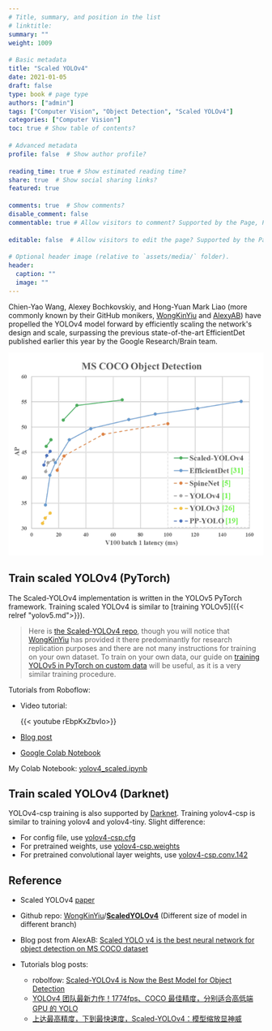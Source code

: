 ```yaml
---
# Title, summary, and position in the list
# linktitle: 
summary: ""
weight: 1009

# Basic metadata
title: "Scaled YOLOv4"
date: 2021-01-05
draft: false
type: book # page type
authors: ["admin"]
tags: ["Computer Vision", "Object Detection", "Scaled YOLOv4"]
categories: ["Computer Vision"]
toc: true # Show table of contents?

# Advanced metadata
profile: false  # Show author profile?

reading_time: true # Show estimated reading time?
share: true  # Show social sharing links?
featured: true

comments: true  # Show comments?
disable_comment: false
commentable: true # Allow visitors to comment? Supported by the Page, Post, and Docs content types.

editable: false  # Allow visitors to edit the page? Supported by the Page, Post, and Docs content types.

# Optional header image (relative to `assets/media/` folder).
header:
  caption: ""
  image: ""
---
```


Chien-Yao Wang, Alexey Bochkovskiy, and Hong-Yuan Mark Liao (more commonly known by their GitHub monikers, [WongKinYiu](https://github.com/WongKinYiu) and [AlexyAB](https://github.com/AlexeyAB)) have propelled the YOLOv4 model forward by efficiently scaling the network's design and scale, surpassing the previous state-of-the-art EfficientDet published earlier this year by the Google Research/Brain team.

<img src="https://raw.githubusercontent.com/EckoTan0804/upic-repo/master/uPic/image.png" alt="img" style="zoom:80%;" />

## Train scaled YOLOv4 (PyTorch)

The Scaled-YOLOv4 implementation is written in the YOLOv5 PyTorch framework. Training scaled YOLOv4 is similar to [training YOLOv5]({{< relref "yolov5.md">}}). 

> Here is [t](https://github.com/WongKinYiu/ScaledYOLOv4/blob/yolov4-large/models/yolov4-csp.yaml)[he Scaled-YOLOv4 repo](https://github.com/WongKinYiu/ScaledYOLOv4/blob/yolov4-large/models/yolov4-csp.yaml), though you will notice that [WongKinYiu](https://github.com/WongKinYiu) has provided it there predominantly for research replication purposes and there are not many instructions for training on your own dataset. To train on your own data, our guide on [training YOLOv5 in PyTorch on custom data](https://blog.roboflow.com/how-to-train-yolov5-on-a-custom-dataset/) will be useful, as it is a very similar training procedure.

Tutorials from Roboflow:

- Video tutorial:

  {{< youtube rEbpKxZbvIo>}}

- [Blog post](https://blog.roboflow.com/how-to-train-scaled-yolov4/)

- [Google Colab Notebook](https://colab.research.google.com/drive/1LDmg0JRiC2N7_tx8wQoBzTB0jUZhywQr?usp=sharing)

My Colab Notebook: [yolov4_scaled.ipynb](https://colab.research.google.com/drive/1GfOzuMCpIcg1luILv7rehfY3Hk4p4SWc)

## Train scaled YOLOv4 (Darknet)

YOLOv4-csp training is also supported by [Darknet](https://github.com/AlexeyAB/darknet#pre-trained-models). Training yolov4-csp is similar to training yolov4 and yolov4-tiny. Slight difference:

- For config file, use [yolov4-csp.cfg](https://raw.githubusercontent.com/AlexeyAB/darknet/master/cfg/yolov4-csp.cfg)
- For pretrained weights, use [yolov4-csp.weights](https://github.com/AlexeyAB/darknet/releases/download/darknet_yolo_v4_pre/yolov4-csp.weights)
- For pretrained convolutional layer weights, use [yolov4-csp.conv.142](https://github.com/AlexeyAB/darknet/releases/download/darknet_yolo_v4_pre/yolov4-csp.conv.142)

## Reference

- Scaled YOLOv4 [paper](https://arxiv.org/abs/2011.08036)
- Github repo: [WongKinYiu](https://github.com/WongKinYiu)/**[ScaledYOLOv4](https://github.com/WongKinYiu/ScaledYOLOv4)** (Different size of model in different branch)
- Blog post from AlexAB: [Scaled YOLO v4 is the best neural network for object detection on MS COCO dataset](https://alexeyab84.medium.com/scaled-yolo-v4-is-the-best-neural-network-for-object-detection-on-ms-coco-dataset-39dfa22fa982)

- Tutorials blog posts:
  - robolfow: [Scaled-YOLOv4 is Now the Best Model for Object Detection](https://blog.roboflow.com/scaled-yolov4-tops-efficientdet/)
  - [YOLOv4 团队最新力作！1774fps、COCO 最佳精度，分别适合高低端 GPU 的 YOLO](https://bbs.cvmart.net/articles/3674)
  - [上达最高精度，下到最快速度，Scaled-YOLOv4：模型缩放显神威](https://zhuanlan.zhihu.com/p/299385758)

